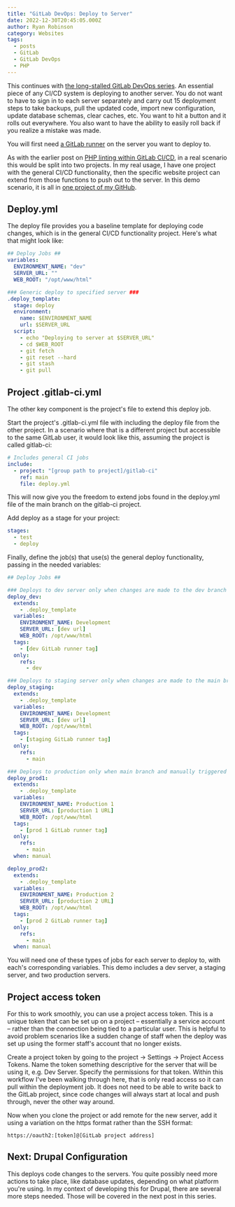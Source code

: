 ```yaml
---
title: "GitLab DevOps: Deploy to Server"
date: 2022-12-30T20:45:05.000Z
author: Ryan Robinson
category: Websites
tags:
  - posts
  - GitLab
  - GitLab DevOps
  - PHP
---
```


This continues with [the long-stalled GitLab DevOps series](/tags/gitlab-devops/). An essential piece of any CI/CD system is deploying to another server. You do not want to have to sign in to each server separately and carry out 15 deployment steps to take backups, pull the updated code, import new configuration, update database schemas, clear caches, etc. You want to hit a button and it rolls out everywhere. You also want to have the ability to easily roll back if you realize a mistake was made.

You will first need [a GitLab runner](/websites/gitlab-devops-gitlab-runner/) on the server you want to deploy to.

As with the earlier post on [PHP linting within GitLab CI/CD](/websites/drupal/gitlab-devops-php-lint/), in a real scenario this would be split into two projects. In my real usage, I have one project with the general CI/CD functionality, then the specific website project can extend from those functions to push out to the server. In this demo scenario, it is all in [one project of my GitHub](https://github.com/ryan-l-robinson/GitLab-CI-CD).

## Deploy.yml

The deploy file provides you a baseline template for deploying code changes, which is in the general CI/CD functionality project. Here's what that might look like:

```yml
## Deploy Jobs ##
variables:
  ENVIRONMENT_NAME: "dev"
  SERVER_URL: ""
  WEB_ROOT: "/opt/www/html"

### Generic deploy to specified server ###
.deploy_template:
  stage: deploy
  environment:
    name: $ENVIRONMENT_NAME
    url: $SERVER_URL
  script:
    - echo "Deploying to server at $SERVER_URL"
    - cd $WEB_ROOT
    - git fetch
    - git reset --hard
    - git stash
    - git pull
```

## Project .gitlab-ci.yml

The other key component is the project's file to extend this deploy job. 

Start the project's .gitlab-ci.yml file with including the deploy file from the other project. In a scenario where that is a different project but accessible to the same GitLab user, it would look like this, assuming the project is called gitlab-ci:

```yml
# Includes general CI jobs
include:
  - project: "[group path to project]/gitlab-ci"
    ref: main
    file: deploy.yml
```

This will now give you the freedom to extend jobs found in the deploy.yml file of the main branch on the gitlab-ci project.

Add deploy as a stage for your project:

```yml
stages:
  - test
  - deploy
```

Finally, define the job(s) that use(s) the general deploy functionality, passing in the needed variables:

```yml
## Deploy Jobs ##

### Deploys to dev server only when changes are made to the dev branch ###
deploy_dev:
  extends:
    - .deploy_template
  variables:
    ENVIRONMENT_NAME: Development
    SERVER_URL: [dev url]
    WEB_ROOT: /opt/www/html
  tags:
    - [dev GitLab runner tag]
  only:
    refs:
      - dev

### Deploys to staging server only when changes are made to the main branch ###
deploy_staging:
  extends:
    - .deploy_template
  variables:
    ENVIRONMENT_NAME: Development
    SERVER_URL: [dev url]
    WEB_ROOT: /opt/www/html
  tags:
    - [staging GitLab runner tag]
  only:
    refs:
      - main

### Deploys to production only when main branch and manually triggered ###
deploy_prod1:
  extends:
    - .deploy_template
  variables:
    ENVIRONMENT_NAME: Production 1
    SERVER_URL: [production 1 URL]
    WEB_ROOT: /opt/www/html
  tags:
    - [prod 1 GitLab runner tag]
  only:
    refs:
      - main
  when: manual

deploy_prod2:
  extends:
    - .deploy_template
  variables:
    ENVIRONMENT_NAME: Production 2
    SERVER_URL: [production 2 URL]
    WEB_ROOT: /opt/www/html
  tags:
    - [prod 2 GitLab runner tag]
  only:
    refs:
      - main
  when: manual
```

You will need one of these types of jobs for each server to deploy to, with each's corresponding variables. This demo includes a dev server, a staging server, and two production servers.

## Project access token

For this to work smoothly, you can use a project access token. This is a unique token that can be set up on a project – essentially a service account – rather than the connection being tied to a particular user. This is helpful to avoid problem scenarios like a sudden change of staff when the deploy was set up using the former staff's account that no longer exists.

Create a project token by going to the project -&gt; Settings -&gt; Project Access Tokens. Name the token something descriptive for the server that will be using it, e.g. Dev Server. Specify the permissions for that token. Within this workflow I've been walking through here, that is only read access so it can pull within the deployment job. It does not need to be able to write back to the GitLab project, since code changes will always start at local and push through, never the other way around.

Now when you clone the project or add remote for the new server, add it using a variation on the https format rather than the SSH format:

```
https://oauth2:[token]@[GitLab project address]
```

## Next: Drupal Configuration

This deploys code changes to the servers. You quite possibly need more actions to take place, like database updates, depending on what platform you're using. In my context of developing this for Drupal, there are several more steps needed. Those will be covered in the next post in this series.